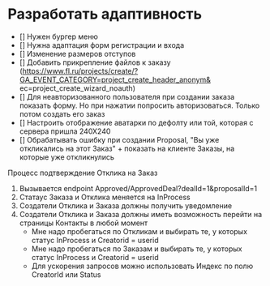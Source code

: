 # Разработать адаптивность

* [] Нужен бургер меню
* [] Нужна адаптация форм регистрации и входа
* [] Изменение размеров отступов
* [] Добавить прикрепление файлов к заказу (https://www.fl.ru/projects/create/?GA_EVENT_CATEGORY=project_create_header_anonym&
ec=project_create_wizard_noauth)
* [] Для неавторизованного пользователя при создании заказа показать форму. Но при нажатии попросить авторизоваться. Только потом создать его заказ
* [] Настроить отображение аватарки по дефолту или той, которая с сервера пришла 240Х240
* [] Обрабатывать ошибку при создании Proposal, "Вы уже откликались на этот Заказ" + показать на клиенте Заказы, на которые уже откликнулись

Процесс подтверждение Отклика на Заказ
1. Вызывается endpoint Approved/ApprovedDeal?dealId=1&proposalId=1
2. Статаус Заказа и Отклика меняется на InProcess
3. Создатели Отклика и Заказа должны получить уведомление 
4. Создатели Отклика и Заказа должны иметь возможность перейти на страницы Контакты в любой момент 
    - Мне надо пробегаться по Откликам и выбирать те, у которых статус InProcess и Creatorid = userid
    - Мне надо пробегаться по Заказам и выбирать те, у которых статус InProcess и Creatorid = userid
    - Для ускорения запросов можно использовать Индекс по полю CreatorId или Status
